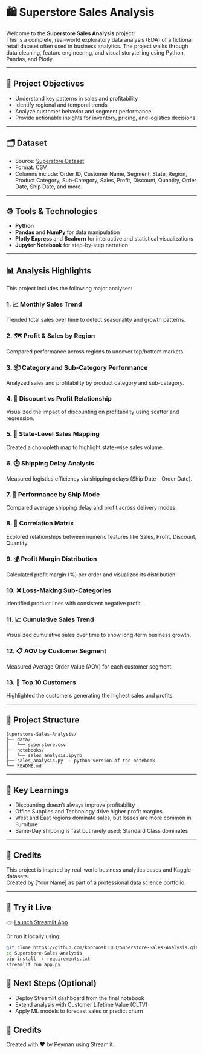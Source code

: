 # 🛍️ Superstore Sales Analysis

Welcome to the **Superstore Sales Analysis** project!  
This is a complete, real-world exploratory data analysis (EDA) of a fictional retail dataset often used in business analytics. The project walks through data cleaning, feature engineering, and visual storytelling using Python, Pandas, and Plotly.

---

## 🎯 Project Objectives

- Understand key patterns in sales and profitability
- Identify regional and temporal trends
- Analyze customer behavior and segment performance
- Provide actionable insights for inventory, pricing, and logistics decisions

---

## 🗂 Dataset

- Source: [Superstore Dataset](https://www.kaggle.com/datasets/vivek468/superstore-dataset-final)
- Format: CSV
- Columns include: Order ID, Customer Name, Segment, State, Region, Product Category, Sub-Category, Sales, Profit, Discount, Quantity, Order Date, Ship Date, and more.

---

## ⚙️ Tools & Technologies

- **Python**
- **Pandas** and **NumPy** for data manipulation
- **Plotly Express** and **Seaborn** for interactive and statistical visualizations
- **Jupyter Notebook** for step-by-step narration

---

## 📊 Analysis Highlights

This project includes the following major analyses:

### 1. 📈 Monthly Sales Trend  
Trended total sales over time to detect seasonality and growth patterns.

### 2. 🗺️ Profit & Sales by Region  
Compared performance across regions to uncover top/bottom markets.

### 3. 📦 Category and Sub-Category Performance  
Analyzed sales and profitability by product category and sub-category.

### 4. 💸 Discount vs Profit Relationship  
Visualized the impact of discounting on profitability using scatter and regression.

### 5. 🧩 State-Level Sales Mapping  
Created a choropleth map to highlight state-wise sales volume.

### 6. ⏱️ Shipping Delay Analysis  
Measured logistics efficiency via shipping delays (Ship Date - Order Date).

### 7. 🚚 Performance by Ship Mode  
Compared average shipping delay and profit across delivery modes.

### 8. 📐 Correlation Matrix  
Explored relationships between numeric features like Sales, Profit, Discount, Quantity.

### 9. 💰 Profit Margin Distribution  
Calculated profit margin (%) per order and visualized its distribution.

### 10. ❌ Loss-Making Sub-Categories  
Identified product lines with consistent negative profit.

### 11. 📈 Cumulative Sales Trend  
Visualized cumulative sales over time to show long-term business growth.

### 12. 📋 AOV by Customer Segment  
Measured Average Order Value (AOV) for each customer segment.

### 13. 💎 Top 10 Customers  
Highlighted the customers generating the highest sales and profits.

---

## 📂 Project Structure

```
Superstore-Sales-Analysis/
├── data/
│   └── superstore.csv
├── notebooks/
│   └── sales_analysis.ipynb
├── sales_analysis.py  ← python version of the notebook
└── README.md
```

---

## 🧠 Key Learnings

- Discounting doesn’t always improve profitability
- Office Supplies and Technology drive higher profit margins
- West and East regions dominate sales, but losses are more common in Furniture
- Same-Day shipping is fast but rarely used; Standard Class dominates

---

## 🙌 Credits

This project is inspired by real-world business analytics cases and Kaggle datasets.  
Created by [Your Name] as part of a professional data science portfolio.

---

## 🚀 Try it Live

👉 [Launch Streamlit App](https://superstore-sales-analysis-3wnvmwugtcnluasejtx45n.streamlit.app)

Or run it locally using:

```bash
git clone https://github.com/kooroosh1363/Superstore-Sales-Analysis.git
cd Superstore-Sales-Analysis
pip install -r requirements.txt
streamlit run app.py
```







## 🚀 Next Steps (Optional)

- Deploy Streamlit dashboard from the final notebook
- Extend analysis with Customer Lifetime Value (CLTV)
- Apply ML models to forecast sales or predict churn



## 🙏 Credits

Created with ❤️ by Peyman using Streamlit.